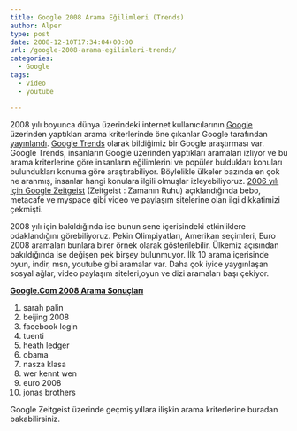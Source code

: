 ```yaml
---
title: Google 2008 Arama Eğilimleri (Trends)
author: Alper
type: post
date: 2008-12-10T17:34:04+00:00
url: /google-2008-arama-egilimleri-trends/
categories:
  - Google
tags:
  - video
  - youtube

---
```

2008 yılı boyunca dünya üzerindeki internet kullanıcılarının [Google][1] üzerinden yaptıkları arama kriterlerinde öne çıkanlar Google tarafından [yayınlandı][2]. [Google Trends][3] olarak bildiğimiz bir Google araştırması var. Google Trends, insanların Google üzerinden yaptıkları aramaları izliyor ve bu arama kriterlerine göre insanların eğilimlerini ve popüler buldukları konuları bulundukları konuma göre araştırabiliyor. Böylelikle ülkeler bazında en çok ne aranmış, insanlar hangi konulara ilgili olmuşlar izleyebiliyoruz. [2006 yılı için Google Zeitgeist][4] (Zeitgeist : Zamanın Ruhu) açıklandığında bebo, metacafe ve myspace gibi video ve paylaşım sitelerine olan ilgi dikkatimizi çekmişti. <!--more-->

2008 yılı için bakıldığında ise bunun sene içerisindeki etkinliklere odaklandığını görebiliyoruz. Pekin Olimpiyatları, Amerikan seçimleri, Euro 2008 aramaları bunlara birer örnek olarak gösterilebilir. Ülkemiz açısından bakıldığında ise değişen pek birşey bulunmuyor. İlk 10 arama içerisinde oyun, indir, msn, youtube gibi aramalar var. Daha çok iyice yaygınlaşan sosyal ağlar, video paylaşım siteleri,oyun ve dizi aramaları başı çekiyor.

[**Google.Com 2008 Arama Sonuçları**][2] 

1. sarah palin  
2. beijing 2008  
3. facebook login  
4. tuenti  
5. heath ledger  
6. obama  
7. nasza klasa  
8. wer kennt wen  
9. euro 2008  
10. jonas brothers

Google Zeitgeist üzerinde geçmiş yıllara ilişkin arama kriterlerine buradan bakabilirsiniz.

 [1]: http://www.google.com
 [2]: http://www.google.com/intl/en/press/zeitgeist2008/index.html
 [3]: http://www.google.com/trends
 [4]: https://www.murekkep.org/2006-arama-egilimleri-122